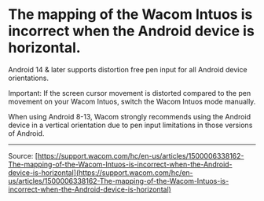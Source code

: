 # The mapping of the Wacom Intuos is incorrect when the Android device is horizontal.

Android 14 & later supports distortion free pen input for all Android device orientations.


Important: If the screen cursor movement is distorted compared to the pen movement on your Wacom Intuos, switch the Wacom Intuos mode manually.


When using Android 8-13, Wacom strongly recommends using the Android device in a vertical orientation due to pen input limitations in those versions of Android.

---
Source: [https://support.wacom.com/hc/en-us/articles/1500006338162-The-mapping-of-the-Wacom-Intuos-is-incorrect-when-the-Android-device-is-horizontal](https://support.wacom.com/hc/en-us/articles/1500006338162-The-mapping-of-the-Wacom-Intuos-is-incorrect-when-the-Android-device-is-horizontal)
